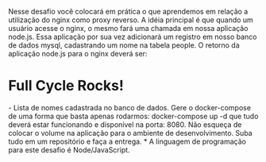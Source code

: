 Nesse desafio você colocará em prática o que aprendemos em relação a utilização do nginx como proxy reverso. A idéia principal é que quando um usuário acesse o nginx, o mesmo fará uma chamada em nossa aplicação node.js. Essa aplicação por sua vez adicionará um registro em nosso banco de dados mysql, cadastrando um nome na tabela people.
O retorno da aplicação node.js para o nginx deverá ser:
<h1>Full Cycle Rocks!</h1>
- Lista de nomes cadastrada no banco de dados.
Gere o docker-compose de uma forma que basta apenas rodarmos: docker-compose up -d que tudo deverá estar funcionando e disponível na porta: 8080.
Não esqueça de colocar o volume na aplicação para o ambiente de desenvolvimento. 
Suba tudo em um repositório e faça a entrega.
* A linguagem de programação para este desafio é Node/JavaScript.